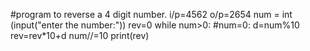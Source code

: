 #program to reverse a 4 digit number. i/p=4562 o/p=2654
num = int (input("enter the number:"))
rev=0
while num>0: #num=0:
    d=num%10
    rev=rev*10+d
    num//=10
print(rev)
